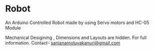 # Robot
An Arduino Controlled Robot made by using Servo motors and HC-05 Module

Mechanical Desigining , Dimensions and Layouts are hidden.
For full information.
Contact- sanjanamoluyakanuri@gmail.com 
